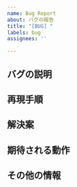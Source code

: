 ```yaml
---
name: Bug Report
about: バグの報告
title: "[BUG] "
labels: bug
assignees: ''

---
```


## バグの説明

## 再現手順

## 解決案

## 期待される動作

## その他の情報
